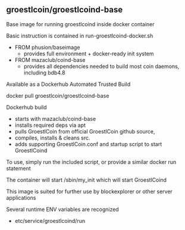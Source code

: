 ## groestlcoin/groestlcoind-base

Base image for running groestlcoind inside docker container

Basic instruction is contained in run-groestlcoind-docker.sh

 * FROM phusion/baseimage
   - provides full environment +  docker-ready init system  
 * FROM mazaclub/coind-base
   - provides all dependencies needed to build most coin daemons, including bdb4.8


Available as a Dockerhub Automated Trusted Build

   docker pull groestlcoin/groestlcoind-base

Dockerhub build 
 - starts with mazaclub/coind-base 
 - installs required deps via apt
 - pulls GroestlCoin from official GroestlCoin github source, 
 - compiles, installs & cleans src. 
 - adds supporting GroestlCoin.conf and startup script to start GroestlCoind

To use, simply run the included script, or provide a similar docker run statement

The container will start /sbin/my_init which will start GroestlCoind

This image is suited for further use by blockexplorer or other server applications

Several runtime ENV variables are recognized
 - etc/service/groestlcoind/run 
 

